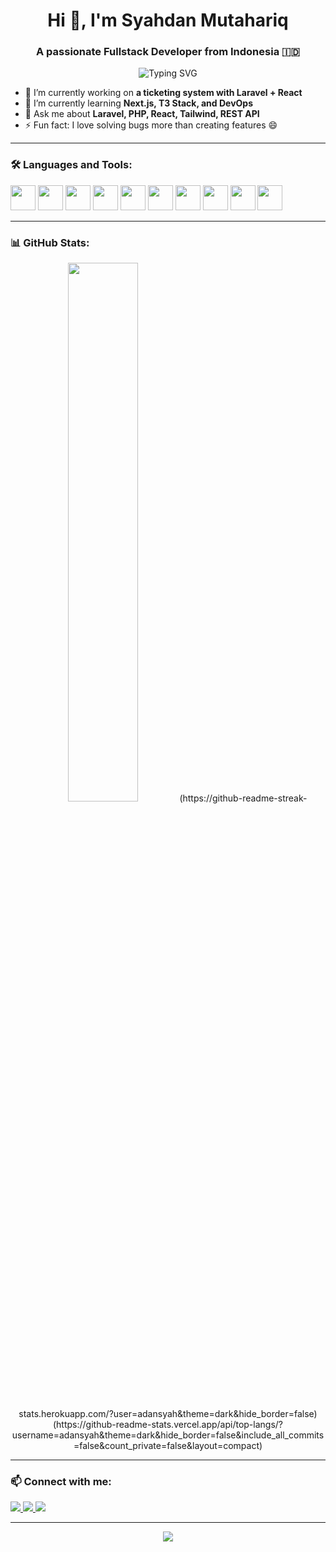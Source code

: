 <h1 align="center">Hi 👋, I'm Syahdan Mutahariq</h1>
<h3 align="center">A passionate Fullstack Developer from Indonesia 🇮🇩</h3>


<p align="center">
  <img src="https://readme-typing-svg.herokuapp.com?font=Fira+Code&size=22&pause=1000&center=true&vCenter=true&width=500&lines=Fullstack+Developer;Laravel+%2B+React+Enthusiast;Open+Source+Contributor" alt="Typing SVG" />
</p>

- 🔭 I’m currently working on **a ticketing system with Laravel + React**
- 🌱 I’m currently learning **Next.js, T3 Stack, and DevOps**
- 💬 Ask me about **Laravel, PHP, React, Tailwind, REST API**
- ⚡ Fun fact: I love solving bugs more than creating features 😄

---

### 🛠️ Languages and Tools:
<p align="left">
  <img src="https://cdn.jsdelivr.net/gh/devicons/devicon/icons/php/php-original.svg" width="40" />
<img src="https://cdn.jsdelivr.net/gh/devicons/devicon/icons/laravel/laravel-original.svg" width="40" />
  <img src="https://cdn.jsdelivr.net/gh/devicons/devicon/icons/javascript/javascript-original.svg" width="40" />
  <img src="https://cdn.jsdelivr.net/gh/devicons/devicon/icons/react/react-original.svg" width="40" />
  <img src="https://cdn.jsdelivr.net/gh/devicons/devicon/icons/nextjs/nextjs-original.svg" width="40" />
  <img src="https://cdn.jsdelivr.net/gh/devicons/devicon/icons/mysql/mysql-original.svg" width="40" />
  <img src="https://cdn.jsdelivr.net/gh/devicons/devicon/icons/nodejs/nodejs-original.svg" width="40" />
  <img src="https://cdn.jsdelivr.net/gh/devicons/devicon/icons/git/git-original.svg" width="40" />
  <img src="https://cdn.jsdelivr.net/gh/devicons/devicon/icons/docker/docker-original.svg" width="40" />
  <img src="https://cdn.jsdelivr.net/gh/devicons/devicon/icons/figma/figma-original.svg" width="40" />
</p>

---

### 📊 GitHub Stats:
<p align="center">
  <img src="https://github-readme-stats.vercel.app/api?username=adansyah&show_icons=true&theme=tokyonight" width="47%" />
  (https://github-readme-streak-stats.herokuapp.com/?user=adansyah&theme=dark&hide_border=false)<br/>
(https://github-readme-stats.vercel.app/api/top-langs/?username=adansyah&theme=dark&hide_border=false&include_all_commits=false&count_private=false&layout=compact)
</p>

---

### 📫 Connect with me:
<p>
  <a href="https://www.linkedin.com/in/adansyah/" target="_blank">
    <img src="https://img.shields.io/badge/LinkedIn-0077B5?style=for-the-badge&logo=linkedin" />
  </a>
  <a href="mailto:adansyah225@gmail.com">
    <img src="https://img.shields.io/badge/Gmail-D14836?style=for-the-badge&logo=gmail" />
  </a>
  <a href="https://my-portfolio-syahdan.vercel.app/" target="_blank">
    <img src="https://img.shields.io/badge/Website-000?style=for-the-badge&logo=About.me&logoColor=white" />
  </a>
</p>

---

<!-- Tampilkan kontribusi graf -->
<p align="center">
  <img src="https://github-readme-activity-graph.vercel.app/graph?username=adansyah&theme=tokyo-night" />
</p>
